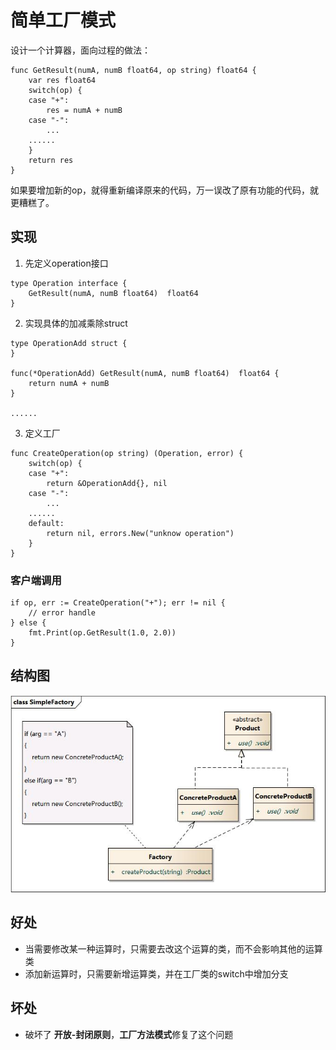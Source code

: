 # 简单工厂模式

设计一个计算器，面向过程的做法：

```
func GetResult(numA, numB float64, op string) float64 {
    var res float64
    switch(op) {
    case "+":
        res = numA + numB
    case "-":
        ...
    ......
    }
    return res
}
```

如果要增加新的op，就得重新编译原来的代码，万一误改了原有功能的代码，就更糟糕了。



## 实现

1. 先定义operation接口

```
type Operation interface {
	GetResult(numA, numB float64)  float64
}
```

2. 实现具体的加减乘除struct

```
type OperationAdd struct {
}

func(*OperationAdd) GetResult(numA, numB float64)  float64 {
	return numA + numB
}

......
```

3. 定义工厂

```
func CreateOperation(op string) (Operation, error) {
	switch(op) {
	case "+":
		return &OperationAdd{}, nil
	case "-":
		...
	......
	default:
		return nil, errors.New("unknow operation")
	}
}
```



### 客户端调用

```
if op, err := CreateOperation("+"); err != nil {
	// error handle
} else {
	fmt.Print(op.GetResult(1.0, 2.0))
}
```



## 结构图

![1585396408150](jian-dan-gong-chang-mo-shi.assets/1585396408150.png)



## 好处

- 当需要修改某一种运算时，只需要去改这个运算的类，而不会影响其他的运算类
- 添加新运算时，只需要新增运算类，并在工厂类的switch中增加分支



## 坏处

- 破坏了 **开放-封闭原则**，**工厂方法模式**修复了这个问题

